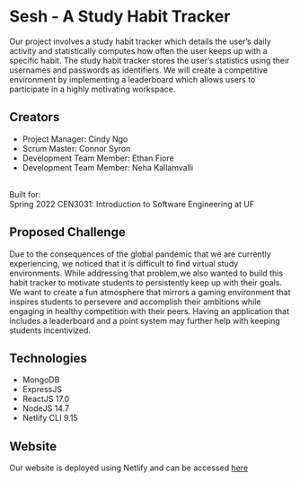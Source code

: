 # Sesh - A Study Habit Tracker
Our project involves a study habit tracker which details the user’s daily
activity and statistically computes how often the user keeps up with a
specific habit. The study habit tracker stores the user’s statistics using their
usernames and passwords as identifiers. We will create a competitive
environment by implementing a leaderboard which allows users to
participate in a highly motivating workspace.

## Creators
* Project Manager: Cindy Ngo<br>
* Scrum Master: Connor Syron <br>
* Development Team Member: Ethan Fiore <br>
* Development Team Member: Neha Kallamvalli <br>
<br>
Built for:
<br>
Spring 2022 CEN3031: Introduction to Software Engineering at UF

## Proposed Challenge 
Due to the consequences of the global pandemic that we are currently
experiencing, we noticed that it is difficult to find virtual study environments.
While addressing that problem,we also wanted to build this habit tracker to
motivate students to persistently keep up with their goals. We want to create a fun
atmosphere that mirrors a gaming environment that inspires students to persevere
and accomplish their ambitions while engaging in healthy competition with their
peers. Having an application that includes a leaderboard and a point system may
further help with keeping students incentivized.

## Technologies
* MongoDB
* ExpressJS
* ReactJS 17.0
* NodeJS 14.7
* Netlify CLI 9.15

## Website
Our website is deployed using Netlify and can be accessed [here](https://glittery-bienenstitch-06fdd7.netlify.app/)
